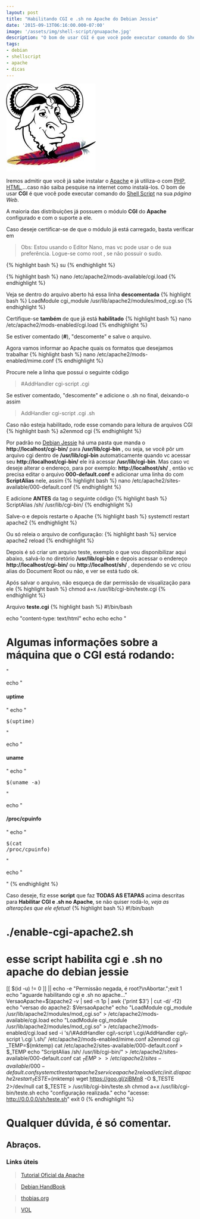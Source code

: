 ```yaml
---
layout: post
title: "Habilitando CGI e .sh no Apache do Debian Jessie"
date: '2015-09-13T06:16:00.000-07:00'
image: '/assets/img/shell-script/gnuapache.jpg'
description: "O bom de usar CGI é que você pode executar comando do Shell Script na sua página Web."
tags:
- debian
- shellscript
- apache
- dicas
---
```


![Blog Linux](/assets/img/shell-script/gnuapache.jpg "Blog Linux")

Iremos admitir que você já sabe instalar o [Apache](http://apache.org/) e já utiliza-o com [PHP](http://php.net/), [HTML](https://www.w3.org/),...caso não saiba pesquise na internet como instalá-los. O bom de usar __CGI__ é que você pode executar comando do [Shell Script](https://cse.google.com.br/cse/publicurl?cx=004473188612396442360:qs2ekmnkweq&q=shell-script) na sua *página Web*.

A maioria das distribuições já possuem o módulo __CGI__ do __Apache__ configurado e com o suporte a ele.

Caso deseje certificar-se de que o módulo já está carregado, basta verificar em
> Obs: Estou usando o Editor Nano, mas vc pode usar o de sua preferência.
Logue-se como root , se não possuir o sudo.

{% highlight bash %}
su
{% endhighlight %}

{% highlight bash %}
nano /etc/apache2/mods-available/cgi.load
{% endhighlight %}

Veja se dentro do arquivo aberto há essa linha __descomentada__
{% highlight bash %}
LoadModule cgi_module /usr/lib/apache2/modules/mod_cgi.so
{% endhighlight %}

Certifique-se __também__ de que já está __habilitado__
{% highlight bash %}
nano /etc/apache2/mods-enabled/cgi.load
{% endhighlight %}

Se estiver comentado (__#__), "descomente" e salve o arquivo.

Agora vamos informar ao Apache quais os formatos que desejamos trabalhar
{% highlight bash %}
nano /etc/apache2/mods-enabled/mime.conf
{% endhighlight %}

Procure nele a linha que possui o seguinte código
> #AddHandler cgi-script .cgi

Se estiver comentado, "descomente" e adicione o .sh no final, deixando-o assim

> AddHandler cgi-script .cgi .sh

Caso não esteja habilitado, rode esse comando para leitura de arquivos CGI
{% highlight bash %}
a2enmod cgi
{% endhighlight %}

Por padrão no [Debian Jessie](https://cse.google.com.br/cse/publicurl?cx=004473188612396442360:qs2ekmnkweq&q=debian) há uma pasta que manda o __http://localhost/cgi-bin/__ para __/usr/lib/cgi-bin__ , ou seja, se você pôr um arquivo cgi dentro de __/usr/lib/cgi-bin__ automaticamente quando vc acessar seu __http://localhost/cgi-bin/__ ele irá acessar __/usr/lib/cgi-bin__. Mas caso vc deseje alterar o endereço, para por exemplo: __http://localhost/sh/__ , então vc precisa editar o arquivo __000-default.conf__ e adicionar uma linha do com __ScriptAlias__ nele, assim
{% highlight bash %}
nano /etc/apache2/sites-available/000-default.conf
{% endhighlight %}

E adicione __ANTES__ da tag o seguinte código
{% highlight bash %}
ScriptAlias /sh/ /usr/lib/cgi-bin/
{% endhighlight %}

Salve-o e depois restarte o Apache
{% highlight bash %}
systemctl restart apache2
{% endhighlight %}

Ou só releia o arquivo de configuração:
{% highlight bash %}
service apache2 reload
{% endhighlight %}

Depois é só criar um arquivo teste, exemplo o que vou disponibilizar aqui abaixo, salvá-lo no diretório __/usr/lib/cgi-bin__ e depois acessar o endereço __http://localhost/cgi-bin/__ ou __http://localhost/sh/__ , dependendo se vc criou alias do Document Root ou não, e ver se está tudo ok.

Após salvar o arquivo, não esqueça de dar permissão de visualização para ele
{% highlight bash %}
chmod a+x /usr/lib/cgi-bin/teste.cgi
{% endhighlight %}

Arquivo __teste.cgi__
{% highlight bash %}
#!/bin/bash
  
echo "content-type: text/html"
echo
echo
echo "
  <html> <head> <meta charset='utf-8' /> <title> CGI script </title> </head>
  <body>
  <h1>Algumas informações sobre a máquina que o CGI está rodando:</h1>
  "
  
echo "<h4>uptime</h4>"
echo "<pre>$(uptime)</pre>"
  
echo "<h4>uname</h4>"
echo "<pre>$(uname -a)</pre>"
  
echo "<h4>/proc/cpuinfo</h4>"
echo "<pre>$(cat /proc/cpuinfo)</pre>"
  
echo "
  </body>
  </html>
  "
{% endhighlight %}

Caso deseje, fiz esse __script__ que faz __TODAS AS ETAPAS__ acima descritas para __Habilitar CGI e .sh no Apache__, se não quiser rodá-lo, *veja as alterações que ele efetua*!
{% highlight bash %}
#!/bin/bash
# ./enable-cgi-apache2.sh
# esse script habilita cgi e .sh no apache do debian jessie
[[ $(id -u) != 0 ]] || echo -e "Permissão negada, é root?\nAbortar.";exit 1
echo "aguarde habilitando cgi e .sh no apache..."
VersaoApache=$(apache2 -v | sed -n 1p | awk {'print $3'} | cut -d/ -f2)
echo "versao do apache2: $VersaoApache"
echo "LoadModule cgi_module /usr/lib/apache2/modules/mod_cgi.so" >  /etc/apache2/mods-available/cgi.load
echo "LoadModule cgi_module /usr/lib/apache2/modules/mod_cgi.so" > /etc/apache2/mods-enabled/cgi.load
sed -i 's/\#AddHandler cgi\-script \.cgi/AddHandler cgi\-script \.cgi \.sh/' /etc/apache2/mods-enabled/mime.conf
a2enmod cgi
_TEMP=$(mktemp)
cat /etc/apache2/sites-available/000-default.conf > $_TEMP
echo "ScriptAlias /sh/ /usr/lib/cgi-bin/" > /etc/apache2/sites-available/000-default.conf
cat $_TEMP >> /etc/apache2/sites-available/000-default.conf
systemctl restart apache2
service apache2 reload
/etc/init.d/apache2 restart
_TESTE=$(mktemp)
wget https://goo.gl/zjBMn8 -O $_TESTE 2>/dev/null
cat $_TESTE > /usr/lib/cgi-bin/teste.sh
chmod a+x /usr/lib/cgi-bin/teste.sh
echo "configuração realizada."
echo "acesse: http://0.0.0.0/sh/teste.sh"
exit 0
{% endhighlight %}
 
# Qualquer dúvida, é só comentar.
## Abraços.
### Links úteis

> [Tutorial Oficial da Apache](http://httpd.apache.org/docs/current/howto/cgi.html)

> [Debian HandBook](https://debian-handbook.info/browse/pt-BR/stable/sect.http-web-server.html)

> [thobias.org](http://thobias.org/doc/cgi_shell.html)

> [VOL](http://www.vivaolinux.com.br/dica/Habilitar-CgiShell-no-Apache2)




<script async src="https://pagead2.googlesyndication.com/pagead/js/adsbygoogle.js"></script>

<!-- Informat -->
<ins class="adsbygoogle"
 style="display:block"
 data-ad-client="ca-pub-2838251107855362"
 data-ad-slot="2327980059"
 data-ad-format="auto"
 data-full-width-responsive="true"></ins>

<script>
(adsbygoogle = window.adsbygoogle || []).push({});
</script>



